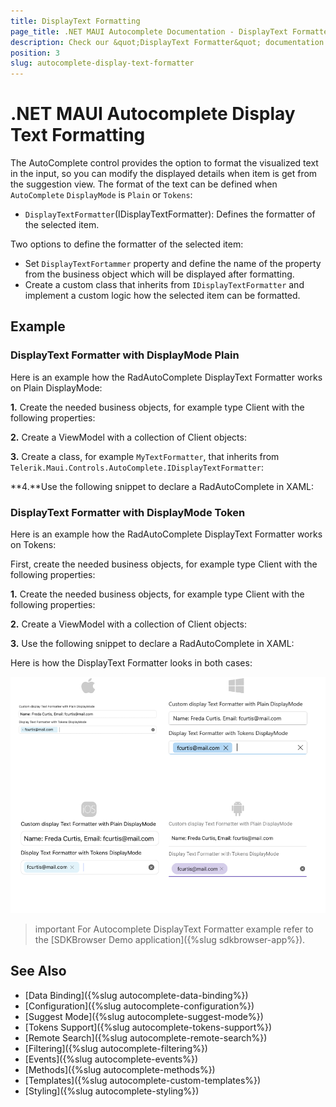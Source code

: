 ```yaml
---
title: DisplayText Formatting
page_title: .NET MAUI Autocomplete Documentation - DisplayText Formatter
description: Check our &quot;DisplayText Formatter&quot; documentation article for Telerik .NET MAUI Autocomplete control.
position: 3
slug: autocomplete-display-text-formatter
---
```


# .NET MAUI Autocomplete Display Text Formatting

The AutoComplete control provides the option to format the visualized text in the input, so you can modify the displayed details when item is get from the suggestion view. The format of the text can be defined when `AutoComplete` `DisplayMode` is `Plain` or `Tokens`:

* `DisplayTextFormatter`(IDisplayTextFormatter): Defines the formatter of the selected item.

Two options to define the formatter of the selected item:

* Set `DisplayTextFortammer` property and define the name of the property from the business object which will be displayed after formatting.
* Create a custom class that inherits from `IDisplayTextFormatter` and implement a custom logic how the selected item can be formatted.

## Example

### DisplayText Formatter with DisplayMode Plain

Here is an example how the RadAutoComplete DisplayText Formatter works on Plain DisplayMode:

**1.** Create the needed business objects, for example type Client with the following properties:

<snippet id='autocomplete-client-businessobject'/>

**2.** Create a ViewModel with a collection of Client objects:

<snippet id='autocomplete-clients-viewmodel'/>

**3.** Create a class, for example `MyTextFormatter`, that inherits from `Telerik.Maui.Controls.AutoComplete.IDisplayTextFormatter`:

<snippet id='autocomplete-text-formatter-plain-class'/>

**4.**Use the following snippet to declare a RadAutoComplete in XAML:

<snippet id='autocomplete-textformatter-plain'/>

### DisplayText Formatter with DisplayMode Token

Here is an example how the RadAutoComplete DisplayText Formatter works on Tokens:

First, create the needed business objects, for example type Client with the following properties:

**1.** Create the needed business objects, for example type Client with the following properties:

<snippet id='autocomplete-client-businessobject'/>

**2.** Create a ViewModel with a collection of Client objects:

<snippet id='autocomplete-clients-viewmodel'/>

**3.** Use the following snippet to declare a RadAutoComplete in XAML:

<snippet id='autocomplete-textformatter-tokens'/>

Here is how the DisplayText Formatter looks in both cases:

![.NET MAUI AutoComplete DisplayText Formatter](images/autocomplete-features-display-text-formatter.png "AutoComplete DisplayText Formatter")

>important For Autocomplete DisplayText Formatter example refer to the [SDKBrowser Demo application]({%slug sdkbrowser-app%}).

## See Also

- [Data Binding]({%slug autocomplete-data-binding%})
- [Configuration]({%slug autocomplete-configuration%})
- [Suggest Mode]({%slug autocomplete-suggest-mode%})
- [Tokens Support]({%slug autocomplete-tokens-support%})
- [Remote Search]({%slug autocomplete-remote-search%})
- [Filtering]({%slug autocomplete-filtering%})
- [Events]({%slug autocomplete-events%})
- [Methods]({%slug autocomplete-methods%})
- [Templates]({%slug autocomplete-custom-templates%})
- [Styling]({%slug autocomplete-styling%})
